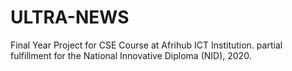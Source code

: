 # ULTRA-NEWS
Final Year Project for CSE Course at Afrihub ICT Institution. partial fulfillment for the National Innovative Diploma (NID), 2020.
